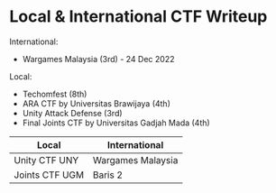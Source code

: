 # Local & International CTF Writeup

International:
- Wargames Malaysia (3rd) - 24 Dec 2022

Local:
- Techomfest (8th)
- ARA CTF by Universitas Brawijaya (4th)
- Unity Attack Defense (3rd)
- Final Joints CTF by Universitas Gadjah Mada (4th)


| Local | International |
|---------|---------|
| Unity CTF UNY | Wargames Malaysia |
| Joints CTF UGM | Baris 2 |

